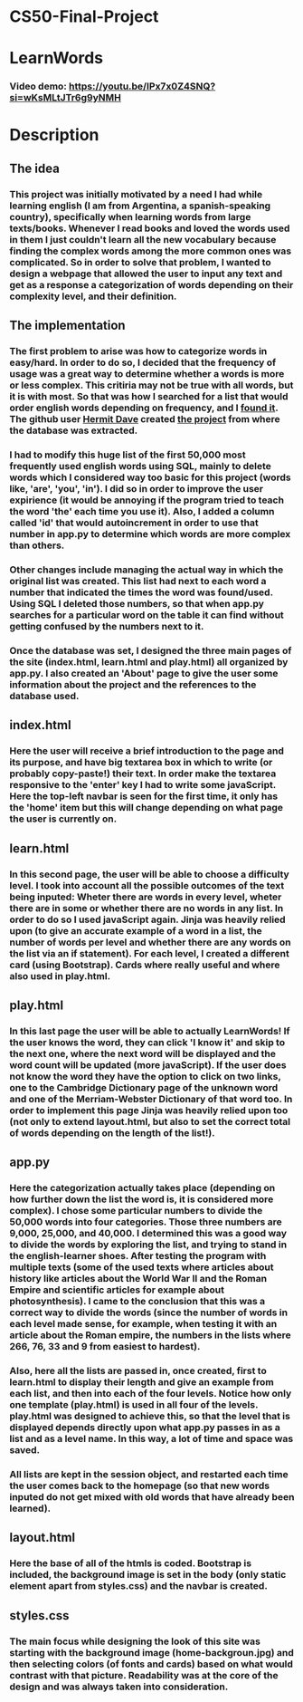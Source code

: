 # CS50-Final-Project
# LearnWords
### Video demo: https://youtu.be/IPx7x0Z4SNQ?si=wKsMLtJTr6g9yNMH
# Description
## The idea
### This project was initially motivated by a need I had while learning english (I am from Argentina, a spanish-speaking country), specifically when learning words from large texts/books. Whenever I read books and loved the words used in them I just couldn't learn all the new vocabulary because finding the complex words among the more common ones was complicated. So in order to solve that problem, I wanted to design a webpage that allowed the user to input any text and get as a response a categorization of words depending on their complexity level, and their definition.
## The implementation
### The first problem to arise was how to categorize words in easy/hard. In order to do so, I decided that the frequency of usage was a great way to determine whether a words is more or less complex. This critiria may not be true with all words, but it is with most. So that was how I searched for a list that would order english words depending on frequency, and I [found it](https://github.com/hermitdave/FrequencyWords/blob/master/content/2018/en/en_50k.txt). The github user [Hermit Dave](https://github.com/hermitdave) created [the project](https://github.com/hermitdave/FrequencyWords) from where the database was extracted.
### I had to modify this huge list of the first 50,000 most frequently used english words using SQL, mainly to delete words which I considered way too basic for this project (words like, 'are', 'you', 'in'). I did so in order to improve the user expirience (it would be annoying if the program tried to teach the word 'the' each time you use it). Also, I added a column called 'id' that would autoincrement in order to use that number in app.py to determine which words are more complex than others. 
### Other changes include managing the actual way in which the original list was created. This list had next to each word a number that indicated the times the word was found/used. Using SQL I deleted those numbers, so that when app.py searches for a particular word on the table it can find without getting confused by the numbers next to it.
### Once the database was set, I designed the three main pages of the site (index.html, learn.html and play.html) all organized by app.py. I also created an 'About' page to give the user some information about the project and the references to the database used. 

## index.html
### Here the user will receive a brief introduction to the page and its purpose, and have big textarea box in which to write (or probably copy-paste!) their text. In order make the textarea responsive to the 'enter' key I had to write some javaScript. Here the top-left navbar is seen for the first time, it only has the 'home' item but this will change depending on what page the user is currently on.

## learn.html
### In this second page, the user will be able to choose a difficulty level. I took into account all the possible outcomes of the text being inputed: Wheter there are words in every level, wheter there are in some or whether there are no words in any list. In order to do so I used javaScript again. Jinja was heavily relied upon (to give an accurate example of a word in a list, the number of words per level and whether there are any words on the list via an if statement). For each level, I created a different card (using Bootstrap). Cards where really useful and where also used in play.html.

## play.html
### In this last page the user will be able to actually LearnWords! If the user knows the word, they can click 'I know it' and skip to the next one, where the next word will be displayed and the word count will be updated (more javaScript). If the user does not know the word they have the option to click on two links, one to the Cambridge Dictionary page of the unknown word and one of the Merriam-Webster Dictionary of that word too. In order to implement this page Jinja was heavily relied upon too (not only to extend layout.html, but also to set the correct total of words depending on the length of the list!).

## app.py
### Here the categorization actually takes place (depending on how further down the list the word is, it is considered more complex). I chose some particular numbers to divide the 50,000 words into four categories. Those three numbers are 9,000, 25,000, and 40,000. I determined this was a good way to divide the words by exploring the list, and trying to stand in the english-learner shoes. After testing the program with multiple texts (some of the used texts where articles about history like articles about the World War II and the Roman Empire and scientific articles for example about photosynthesis). I came to the conclusion that this was a correct way to divide the words (since the number of words in each level made sense, for example, when testing it with an article about the Roman empire, the numbers in the lists where 266, 76, 33 and 9 from easiest to hardest). 
### Also, here all the lists are passed in, once created, first to learn.html to display their length and give an example from each list, and then into each of the four levels. Notice how only one template (play.html) is used in all four of the levels. play.html was designed to achieve this, so that the level that is displayed depends directly upon what app.py passes in as a list and as a level name. In this way, a lot of time and space was saved. 
### All lists are kept in the session object, and restarted each time the user comes back to the homepage (so that new words inputed do not get mixed with old words that have already been learned).

## layout.html
### Here the base of all of the htmls is coded. Bootstrap is included, the background image is set in the body (only static element apart from styles.css) and the navbar is created.

## styles.css
### The main focus while designing the look of this site was starting with the background image (home-backgroun.jpg) and then selecting colors (of fonts and cards) based on what would contrast with that picture. Readability was at the core of the design and was always taken into consideration.
